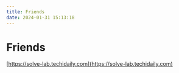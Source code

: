 ```yaml
---
title: Friends
date: 2024-01-31 15:13:18
---
```


# Friends

[https://solve-lab.techidaily.com](https://solve-lab.techidaily.com)